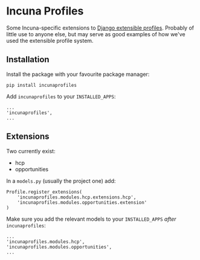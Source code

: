 # Incuna Profiles

Some Incuna-specific extensions to [Django extensible profiles](http://github.com/incuna/django-extensible-profiles/). Probably of little use to anyone else, but may serve as good examples of how we've used the extensible profile system.

## Installation
Install the package with your favourite package manager:

    pip install incunaprofiles

Add `incunaprofiles` to your `INSTALLED_APPS`:

    ...
    'incunaprofiles',
    ...


## Extensions
Two currently exist:
* hcp
* opportunities


In a `models.py` (usually the project one) add:

    Profile.register_extensions(
        'incunaprofiles.modules.hcp.extensions.hcp',
        'incunaprofiles.modules.opportunities.extension'
    )

Make sure you add the relevant models to your `INSTALLED_APPS` *after* `incunaprofiles`:

    ...
    'incunaprofiles.modules.hcp',
    'incunaprofiles.modules.opportunities',
    ...
